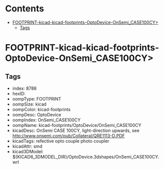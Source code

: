 



Contents
========

* [FOOTPRINT-kicad-kicad-footprints-OptoDevice-OnSemi_CASE100CY>](#footprint-kicad-kicad-footprints-optodevice-onsemi_case100cy)
	* [Tags](#tags)

# FOOTPRINT-kicad-kicad-footprints-OptoDevice-OnSemi_CASE100CY>

## Tags

- index: 8788
- hexID: 
- oompType: FOOTPRINT
- oompSize: kicad
- oompColor: kicad-footprints
- oompDesc: OptoDevice
- oompIndex: OnSemi_CASE100CY
- oompName: kicad-footprints/OptoDevice/OnSemi_CASE100CY
- kicadDesc: OnSemi CASE 100CY, light-direction upwards, see http://www.onsemi.com/pub/Collateral/QRE1113-D.PDF
- kicadTags: refective opto couple photo coupler
- kicadAttr: smd
- kicad3DModel: ${KICAD6_3DMODEL_DIR}/OptoDevice.3dshapes/OnSemi_CASE100CY.wrl
